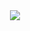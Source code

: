 <div align="center">
    <img src="https://skillicons.dev/icons?i=javascript,typescript,nodejs,express,java,html,css,dart,mongodb,MySQL,SQLserver" />
</div>
